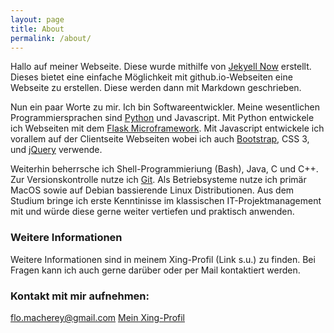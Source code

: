 ```yaml
---
layout: page
title: About
permalink: /about/
---
```


Hallo auf meiner Webseite. Diese wurde mithilfe von [Jekyell Now](https://github.com/barryclark/jekyll-now) erstellt. Dieses bietet eine einfache Möglichkeit mit github.io-Webseiten eine Webseite zu erstellen. Diese werden dann mit Markdown geschrieben.

Nun ein paar Worte zu mir. Ich bin Softwareentwickler. Meine wesentlichen Programmiersprachen sind [Python](https://www.python.org/) und Javascript. Mit Python entwickele ich Webseiten mit dem [Flask Microframework](http://flask.pocoo.org/). Mit Javascript entwickele ich vorallem auf der Clientseite Webseiten wobei ich auch [Bootstrap](https://getbootstrap.com/), CSS 3, und [jQuery](https://jquery.com/) verwende.

Weiterhin beherrsche ich Shell-Programmieriung (Bash), Java, C und C++. Zur Versionskontrolle nutze ich [Git](https://git-scm.com/). Als Betriebsysteme nutze ich primär MacOS sowie auf Debian bassierende Linux Distributionen. Aus dem Studium bringe ich erste Kenntinisse im klassischen IT-Projektmanagement mit und würde diese gerne weiter vertiefen und praktisch anwenden.

### Weitere Informationen

Weitere Informationen sind in meinem Xing-Profil (Link s.u.) zu finden. Bei Fragen kann ich auch gerne darüber oder per Mail kontaktiert werden. 

### Kontakt mit mir aufnehmen:

[flo.macherey@gmail.com](mailto:flo.macherey@gmail.com)
[Mein Xing-Profil](https://www.xing.com/profile/Florian_Macherey)
